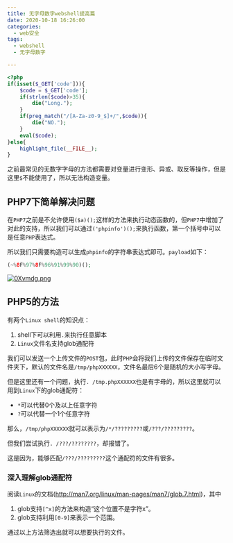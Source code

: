 ```yaml
---
title: 无字母数字webshell提高篇
date: 2020-10-18 16:26:00
categories:
  - web安全
tags:
  - webshell
  - 无字母数字

---
```


```php
<?php
if(isset($_GET['code'])){
    $code = $_GET['code'];
    if(strlen($code)>35){
        die("Long.");
    }
    if(preg_match("/[A-Za-z0-9_$]+/",$code)){
        die("NO.");
    }
    eval($code);
}else{
    highlight_file(__FILE__);
}
```

之前最常见的无数字字母的方法都需要对变量进行变形、异或、取反等操作，但是这里`$`不能使用了，所以无法构造变量。

## PHP7下简单解决问题

在`PHP7`之前是不允许使用`($a)();`这样的方法来执行动态函数的，但`PHP7`中增加了对此的支持，所以我们可以通过`('phpinfo')();`来执行函数，第一个括号中可以是任意`PHP`表达式。

所以我们只需要构造可以生成`phpinfo`的字符串表达式即可。`payload`如下：

```php
(~%8F%97%8F%96%91%99%90)();
```

[![0Xvmdg.png](https://s1.ax1x.com/2020/10/18/0Xvmdg.png)](https://imgchr.com/i/0Xvmdg)

## PHP5的方法

有两个`Linux shell`的知识点：

1. shell下可以利用`.`来执行任意脚本
2. `Linux`文件名支持glob通配符

我们可以发送一个上传文件的`POST`包，此时`PHP`会将我们上传的文件保存在临时文件夹下，默认的文件名是`/tmp/phpXXXXXX`，文件名最后6个是随机的大小写字母。

但是这里还有一个问题，执行`. /tmp.phpXXXXXX`也是有字母的，所以这里就可以用到`Linux`下的glob通配符：

* `*`可以代替0个及以上任意字符
* `?`可以代替一个1个任意字符

那么，`/tmp/phpXXXXXX`就可以表示为`/*/?????????`或`/???/?????????`。

但我们尝试执行`. /???/????????`，却报错了。

这是因为，能够匹配`/???/?????????`这个通配符的文件有很多。

### 深入理解glob通配符

阅读`Linux`的文档(http://man7.org/linux/man-pages/man7/glob.7.html)，其中

1. glob支持`[^x]`的方法来构造“这个位置不是字符x”。
2. glob支持利用`[0-9]`来表示一个范围。

通过以上方法筛选出就可以想要执行的文件。